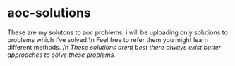 # aoc-solutions
These are my solutons to aoc problems, i will be uploading only solutions to problems which i've solved.\n
Feel free to refer them you might learn different methods. /n
*These solutions arent best there always exist better approaches to solve these problems.*
